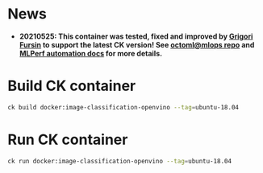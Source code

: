# News 
* **20210525: This container was tested, fixed and improved by [Grigori Fursin](https://cKnowledge.io/@gfursin) to support the latest CK version! 
  See [octoml@mlops repo](https://github.com/octoml/mlops) and [MLPerf automation docs](https://github.com/ctuning/ck/blob/master/docs/mlperf-automation/README.md) for more details.**

# Build CK container
```bash
ck build docker:image-classification-openvino --tag=ubuntu-18.04
```

# Run CK container

```bash
ck run docker:image-classification-openvino --tag=ubuntu-18.04
```
